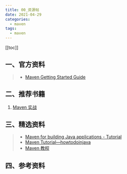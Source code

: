 ```yaml
---
title: 00_资源帖
date: 2021-04-29
categories:
  - maven
tags:
  - maven
---
```


[[toc]]

## 一、官方资料

> - [Maven Getting Started Guide](https://maven.apache.org/guides/getting-started/index.html)

## 二、推荐书籍

1. [Maven 实战](https://www.amazon.cn/dp/B004CLZ7BA/ref=sr_1_1?ie=UTF8&qid=1545729362&sr=8-1&keywords=maven%E5%AE%9E%E6%88%98)

## 三、精选资料

> - [Maven for building Java applications - Tutorial](http://www.vogella.com/tutorials/ApacheMaven/article.html)
> - [Maven Tutorial—howtodoinjava](https://howtodoinjava.com/maven/multi-module-project-console/)
> - [Maven 教程](http://www.runoob.com/maven/maven-tutorial.html)

## 四、参考资料

